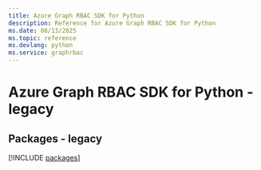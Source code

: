```yaml
---
title: Azure Graph RBAC SDK for Python
description: Reference for Azure Graph RBAC SDK for Python
ms.date: 08/13/2025
ms.topic: reference
ms.devlang: python
ms.service: graphrbac
---
```

# Azure Graph RBAC SDK for Python - legacy
## Packages - legacy
[!INCLUDE [packages](graph-rbac-index.md)]